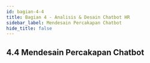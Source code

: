 ```yaml
---
id: bagian-4-4
title: Bagian 4 - Analisis & Desain Chatbot HR
sidebar_label: Mendesain Percakapan Chatbot
hide_title: false
---
```

## 4.4 Mendesain Percakapan Chatbot
